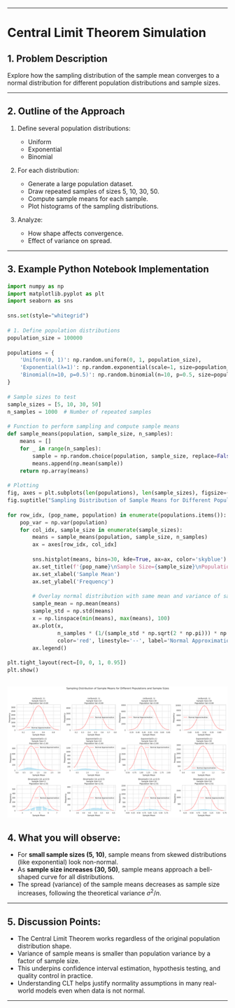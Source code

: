 
---

# Central Limit Theorem Simulation

## 1. Problem Description

Explore how the sampling distribution of the sample mean converges to a normal distribution for different population distributions and sample sizes.

---

## 2. Outline of the Approach

1. Define several population distributions:

   * Uniform
   * Exponential
   * Binomial

2. For each distribution:

   * Generate a large population dataset.
   * Draw repeated samples of sizes 5, 10, 30, 50.
   * Compute sample means for each sample.
   * Plot histograms of the sampling distributions.

3. Analyze:

   * How shape affects convergence.
   * Effect of variance on spread.

---

## 3. Example Python Notebook Implementation

```python
import numpy as np
import matplotlib.pyplot as plt
import seaborn as sns

sns.set(style="whitegrid")

# 1. Define population distributions
population_size = 100000

populations = {
    'Uniform(0, 1)': np.random.uniform(0, 1, population_size),
    'Exponential(λ=1)': np.random.exponential(scale=1, size=population_size),
    'Binomial(n=10, p=0.5)': np.random.binomial(n=10, p=0.5, size=population_size)
}

# Sample sizes to test
sample_sizes = [5, 10, 30, 50]
n_samples = 1000  # Number of repeated samples

# Function to perform sampling and compute sample means
def sample_means(population, sample_size, n_samples):
    means = []
    for _ in range(n_samples):
        sample = np.random.choice(population, sample_size, replace=False)
        means.append(np.mean(sample))
    return np.array(means)

# Plotting
fig, axes = plt.subplots(len(populations), len(sample_sizes), figsize=(20, 12))
fig.suptitle("Sampling Distribution of Sample Means for Different Populations and Sample Sizes", fontsize=16)

for row_idx, (pop_name, population) in enumerate(populations.items()):
    pop_var = np.var(population)
    for col_idx, sample_size in enumerate(sample_sizes):
        means = sample_means(population, sample_size, n_samples)
        ax = axes[row_idx, col_idx]
        
        sns.histplot(means, bins=30, kde=True, ax=ax, color='skyblue')
        ax.set_title(f'{pop_name}\nSample Size={sample_size}\nPopulation Var={pop_var:.2f}')
        ax.set_xlabel('Sample Mean')
        ax.set_ylabel('Frequency')
        
        # Overlay normal distribution with same mean and variance of sample means
        sample_mean = np.mean(means)
        sample_std = np.std(means)
        x = np.linspace(min(means), max(means), 100)
        ax.plot(x, 
                n_samples * (1/(sample_std * np.sqrt(2 * np.pi))) * np.exp(-(x - sample_mean)**2 / (2 * sample_std**2)), 
                color='red', linestyle='--', label='Normal Approximation')
        ax.legend()

plt.tight_layout(rect=[0, 0, 1, 0.95])
plt.show()
```
![alt text](image-5.png)
---

## 4. What you will observe:

* For **small sample sizes (5, 10)**, sample means from skewed distributions (like exponential) look non-normal.
* As **sample size increases (30, 50)**, sample means approach a bell-shaped curve for all distributions.
* The spread (variance) of the sample means decreases as sample size increases, following the theoretical variance $\sigma^2 / n$.

---

## 5. Discussion Points:

* The Central Limit Theorem works regardless of the original population distribution shape.
* Variance of sample means is smaller than population variance by a factor of sample size.
* This underpins confidence interval estimation, hypothesis testing, and quality control in practice.
* Understanding CLT helps justify normality assumptions in many real-world models even when data is not normal.

---

